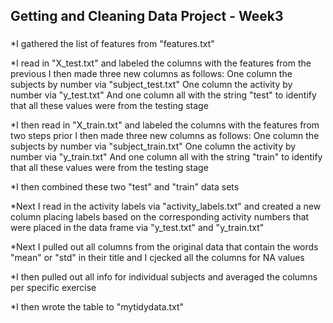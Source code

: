 ## Getting and Cleaning Data Project - Week3
###


*I gathered the list of features from "features.txt"

*I read in "X_test.txt" and labeled the columns with the features from the previous
I then made three new columns as follows:
One column the subjects by number via "subject_test.txt"
One column the activity by number via "y_test.txt"
And one column all with the string "test" to identify that all these values were from the testing stage

*I then read in "X_train.txt" and labeled the columns with the features from two steps prior
I then made three new columns as follows:
One column the subjects by number via "subject_train.txt"
One column the activity by number via "y_train.txt"
And one column all with the string "train" to identify that all these values were from the testing stage

*I then combined these two "test" and "train" data sets

*Next I read in the activity labels via "activity_labels.txt"
and created a new column placing labels based on the corresponding activity numbers that were placed
in the data frame via "y_test.txt" and "y_train.txt"

*Next I pulled out all columns from the original data that contain the words "mean" or "std" in their title
and I cjecked all the columns for NA values

*I then pulled out all info for individual subjects and averaged the columns per specific exercise

*I then wrote the table to "mytidydata.txt" 